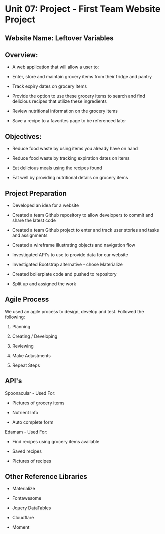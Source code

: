 # Unit 07: Project - First Team Website Project 

## Website Name:  Leftover Variables

## Overview:

* A web application that will allow a user to:

- Enter, store and maintain grocery items from their fridge and pantry  

- Track expiry dates on grocery items 

- Provide the option to use these grocery items to search and find delicious recipes that utilize these ingredients
    
- Review nutritional information on the grocery items

- Save a recipe to a favorites page to be referenced later 

## Objectives:

- Reduce food waste by using items you already have on hand

- Reduce food waste by tracking expiration dates on items 

- Eat delicious meals using the recipes found

- Eat well by providing nutritional details on grocery items

## Project Preparation

- Developed an idea for a website

- Created a team Github repository to allow developers to commit and share the latest code

- Created a team Github project to enter and track user stories and tasks and assignments

- Created a wireframe illustrating objects and navigation flow

- Investigated API's to use to provide data for our website

- Investigated Bootstrap alternative - chose Materialize

- Created boilerplate code and pushed to repository

- Split up and assigned the work

## Agile Process

We used an agile process to design, develop and test.  Followed the following:

1. Planning 

2. Creating / Developing

3. Reviewing

4. Make Adjustments

5. Repeat Steps

## API's

Spoonacular - Used For:

- Pictures of grocery items

- Nutrient Info

- Auto complete form

Edamam - Used For:

- Find recipes using grocery items available

- Saved recipes

- Pictures of recipes

## Other Reference Libraries

- Materialize

- Fontawesome

- Jquery DataTables

- Cloudflare

- Moment
